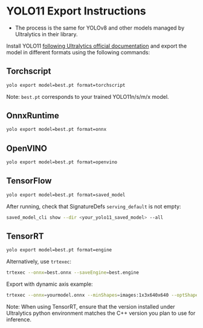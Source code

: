 # YOLO11 Export Instructions

* The process is the same for YOLOv8 and other models managed by Ultralytics in their library.

Install YOLO11 [following Ultralytics official documentation](https://docs.ultralytics.com/quickstart/) and export the model in different formats using the following commands:

## Torchscript
```bash
yolo export model=best.pt format=torchscript
```
Note: `best.pt` corresponds to your trained YOLO11n/s/m/x model.

## OnnxRuntime
```bash
yolo export model=best.pt format=onnx
```

## OpenVINO
```bash
yolo export model=best.pt format=openvino
```

## TensorFlow
```bash
yolo export model=best.pt format=saved_model
```
After running, check that SignatureDefs `serving_default` is not empty:
```bash
saved_model_cli show --dir <your_yolo11_saved_model> --all
```

## TensorRT
```bash
yolo export model=best.pt format=engine
```

Alternatively, use `trtexec`:
```bash
trtexec --onnx=best.onnx --saveEngine=best.engine
```

Export with dynamic axis example:
```bash
trtexec --onnx=yourmodel.onnx --minShapes=images:1x3x640x640 --optShapes=images:1x3x640x640 --maxShapes=images:32x3x640x640 --saveEngine=yourmodel.engine --fp16
```

Note: When using TensorRT, ensure that the version installed under Ultralytics python environment matches the C++ version you plan to use for inference.
